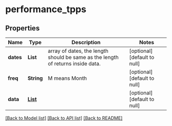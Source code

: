 # performance_tpps
## Properties

| Name | Type | Description | Notes |
|------------ | ------------- | ------------- | -------------|
| **dates** | **List** | array of dates, the length should be same as the length of returns inside data. | [optional] [default to null] |
| **freq** | **String** | M means Month | [optional] [default to null] |
| **data** | [**List**](performance_cps_data_inner.md) |  | [optional] [default to null] |

[[Back to Model list]](../README.md#documentation-for-models) [[Back to API list]](../README.md#documentation-for-api-endpoints) [[Back to README]](../README.md)

